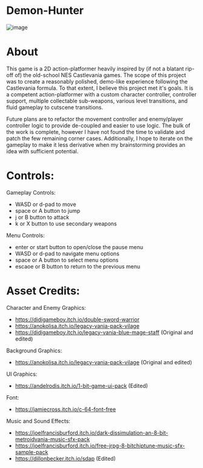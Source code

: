 # Demon-Hunter
![image](https://github.com/user-attachments/assets/247ebfda-4990-4402-acc3-7eec22d7d1ef)

# About
This game is a 2D action-platformer heavily inspired by (if not a blatant rip-off of) the old-school NES Castlevania games. The scope of this project was to create a reasonably polished, demo-like experience following the Castlevania formula. To that extent, I believe this project met it's goals. It is a competent action-platformer with a custom character controller, controller support, multiple collectable sub-weapons, various level transitions, and fluid gameplay to cutscene transitions.

Future plans are to refactor the movement controller and enemy/player controller logic to provide de-coupled and easier to use logic. The bulk of the work is complete, however I have not found the time to validate and patch the few remaining corner cases. Additionally, I hope to iterate on the gameplay to make it less derivative when my brainstorming provides an idea with sufficient potential.

# Controls:
Gameplay Controls:
- WASD or d-pad to move
- space or A button to jump
- j or B button to attack
- k or X button to use secondary weapons

Menu Controls:
- enter or start button to open/close the pause menu
- WASD or d-pad to navigate menu options
- space or A button to select menu options
- escaoe or B button to return to the previous menu

# Asset Credits:
Character and Enemy Graphics:
- https://didigameboy.itch.io/double-sword-warrior
- https://anokolisa.itch.io/legacy-vania-pack-vilage
- https://didigameboy.itch.io/legacy-vania-blue-mage-staff (Original and edited)

Background Graphics:
- https://anokolisa.itch.io/legacy-vania-pack-vilage (Original and edited)

UI Graphics:
- https://andelrodis.itch.io/1-bit-game-ui-pack (Edited)

Font:
- https://jamiecross.itch.io/c-64-font-free

Music and Sound Effects:
- https://joelfrancisburford.itch.io/dark-dissimulation-an-8-bit-metroidvania-music-sfx-pack
- https://joelfrancisburford.itch.io/free-jrpg-8-bitchiptune-music-sfx-sample-pack
- https://dillonbecker.itch.io/sdap (Edited)
